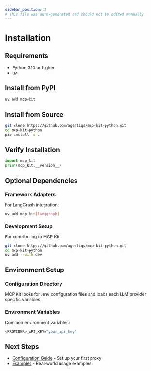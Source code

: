 ```yaml
---
sidebar_position: 2
# This file was auto-generated and should not be edited manually
---
```


# Installation

## Requirements

- Python 3.10 or higher
- uv

## Install from PyPI

```bash
uv add mcp-kit
```


## Install from Source

```bash
git clone https://github.com/agentiqs/mcp-kit-python.git
cd mcp-kit-python
pip install -e .
```

## Verify Installation

```python
import mcp_kit
print(mcp_kit.__version__)
```

## Optional Dependencies

### Framework Adapters

For LangGraph integration:
```bash
uv add mcp-kit[langgraph]
```

### Development Setup

For contributing to MCP Kit:

```bash
git clone https://github.com/agentiqs/mcp-kit-python.git
cd mcp-kit-python
uv add --with dev
```

## Environment Setup

### Configuration Directory

MCP Kit looks for .env configuration files and loads each LLM provider specific variables

### Environment Variables

Common environment variables:

```bash
<PROVIDER>_API_KEY="your_api_key"
```

## Next Steps

- [Configuration Guide](./configuration.md) - Set up your first proxy
- [Examples](/docs/python-sdk/examples) - Real-world usage examples
